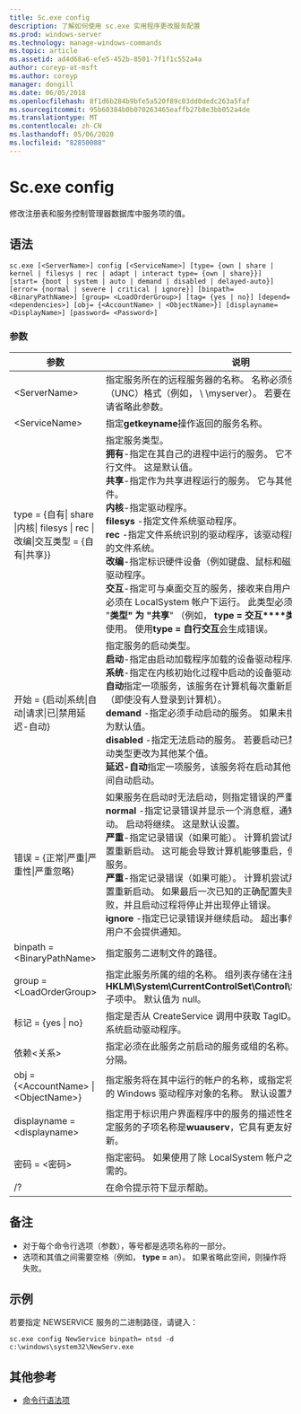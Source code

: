 ```yaml
---
title: Sc.exe config
description: 了解如何使用 sc.exe 实用程序更改服务配置
ms.prod: windows-server
ms.technology: manage-windows-commands
ms.topic: article
ms.assetid: ad4d68a6-efe5-452b-8501-7f1f1c552a4a
author: coreyp-at-msft
ms.author: coreyp
manager: dongill
ms.date: 06/05/2018
ms.openlocfilehash: 8f1d6b284b9bfe5a520f89c03dd0dedc263a5faf
ms.sourcegitcommit: 95b60384b0b070263465eaffb27b8e3bb052a4de
ms.translationtype: MT
ms.contentlocale: zh-CN
ms.lasthandoff: 05/06/2020
ms.locfileid: "82850088"
---
```

# <a name="scexe-config"></a>Sc.exe config

修改注册表和服务控制管理器数据库中服务项的值。

## <a name="syntax"></a>语法

```
sc.exe [<ServerName>] config [<ServiceName>] [type= {own | share | kernel | filesys | rec | adapt | interact type= {own | share}}] [start= {boot | system | auto | demand | disabled | delayed-auto}] [error= {normal | severe | critical | ignore}] [binpath= <BinaryPathName>] [group= <LoadOrderGroup>] [tag= {yes | no}] [depend= <dependencies>] [obj= {<AccountName> | <ObjectName>}] [displayname= <DisplayName>] [password= <Password>]
```

### <a name="parameters"></a>参数

|参数|说明|
|---------|-----------|
|\<ServerName>|指定服务所在的远程服务器的名称。 名称必须使用通用命名约定（UNC）格式（例如， \\ \\myserver）。 若要在本地运行 SC.EXE，请省略此参数。|
|\<ServiceName>|指定**getkeyname**操作返回的服务名称。|
|type = {自有\| share \|内核\| filesys \| rec \|改编\|交互类型 = {自有\|共享}} | 指定服务类型。</br>**拥有**-指定在其自己的进程中运行的服务。 它不与其他服务共享可执行文件。 这是默认值。</br>**共享**-指定作为共享进程运行的服务。 它与其他服务共享可执行文件。</br>**内核**-指定驱动程序。</br>**filesys** -指定文件系统驱动程序。</br>**rec** -指定文件系统识别的驱动程序，该驱动程序标识计算机上使用的文件系统。</br>**改编**-指定标识硬件设备（例如键盘、鼠标和磁盘驱动器）的适配器驱动程序。</br>**交互**-指定可与桌面交互的服务，接收来自用户的输入。 交互式服务必须在 LocalSystem 帐户下运行。 此类型必须与**类型 = "拥有**" 或 "**类型" 为 "共享**" （例如， **type = 交互****类型 = "拥有**"）结合使用。 使用**type = 自行交互**会生成错误。|
|开始 = {启动\|系统\|自动\|请求\|已\|禁用延迟-自动}|指定服务的启动类型。</br>**启动**-指定由启动加载程序加载的设备驱动程序。</br>**系统**-指定在内核初始化过程中启动的设备驱动程序。</br>**自动**指定一项服务，该服务在计算机每次重新启动时自动启动并运行（即使没有人登录到计算机）。</br>**demand** -指定必须手动启动的服务。 如果未指定**start =** ，则此值为默认值。</br>**disabled** -指定无法启动的服务。 若要启动已禁用的服务，请将启动类型更改为其他某个值。</br>**延迟-自动**指定一项服务，该服务将在启动其他自动服务之后的短时间自动启动。|
|错误 = {正常\|严重\|严重性\|严重忽略}|如果服务在启动时无法启动，则指定错误的严重性。</br>**normal** -指定记录错误并显示一个消息框，通知用户服务无法启动。 启动将继续。 这是默认设置。</br>**严重**-指定记录错误（如果可能）。 计算机尝试用最后一次正确的配置重新启动。 这可能会导致计算机能够重启，但仍可能无法运行该服务。</br>**严重**-指定记录错误（如果可能）。 计算机尝试用最后一次正确的配置重新启动。 如果最后一次已知的正确配置失败，则启动也会失败，并且启动过程将停止并出现停止错误。</br>**ignore** -指定已记录错误并继续启动。 超出事件日志中记录错误的用户不会提供通知。|
|binpath = \<BinaryPathName>|指定服务二进制文件的路径。|
|group = \<LoadOrderGroup>|指定此服务所属的组的名称。 组列表存储在注册表的**HKLM\System\CurrentControlSet\Control\ServiceGroupOrder**子项中。 默认值为 null。|
|标记 = {yes \| no}|指定是否从 CreateService 调用中获取 TagID。 标记仅用于启动和系统启动驱动程序。|
|依赖\<关系>|指定必须在此服务之前启动的服务或组的名称。 名称由正斜杠（/）分隔。|
|obj = {\<AccountName> \| \<ObjectName>}|指定服务将在其中运行的帐户的名称，或指定将在其中运行驱动程序的 Windows 驱动程序对象的名称。 默认设置为**LocalSystem**。|
|displayname = \<displayname>|指定用于标识用户界面程序中的服务的描述性名称。 例如，一个特定服务的子项名称是**wuauserv**，它具有更友好的显示名称自动更新。|
|密码 = \<密码>|指定密码。 如果使用了除 LocalSystem 帐户之外的帐户，则这是必需的。|
|/?|在命令提示符下显示帮助。|

## <a name="remarks"></a>备注

-   对于每个命令行选项（参数），等号都是选项名称的一部分。
-   选项和其值之间需要空格（例如， **type =** an）。 如果省略此空间，则操作将失败。

## <a name="examples"></a>示例

若要指定 NEWSERVICE 服务的二进制路径，请键入：
```
sc.exe config NewService binpath= ntsd -d c:\windows\system32\NewServ.exe
```

## <a name="additional-references"></a>其他参考

- [命令行语法项](command-line-syntax-key.md)
